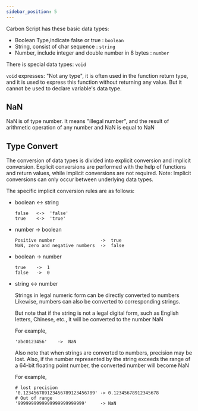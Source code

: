 ```yaml
---
sidebar_position: 5
---
```


Carbon Script has these basic data types:

+ Boolean Type,indicate false or true : `boolean`
+ String, consist of char sequence : `string`
+ Number, include integer and double number in 8 bytes : `number`

There is special data types:  `void`

`void` expresses: "Not any type", it is often used in the function return type, and it is used to express this function without returning any value. But it cannot be used to declare variable's data type.

## NaN

NaN is of type number. It means "illegal number", and the result of arithmetic operation of any number and NaN is equal to NaN

## Type Convert

The conversion of data types is divided into explicit conversion and implicit conversion. Explicit conversions are performed with the help of functions and return values, while implicit conversions are not required. Note: Implicit conversions can only occur between underlying data types.

The specific implicit conversion rules are as follows:

+ boolean <-> string

    ```
    false   <->  'false'
    true    <->  'true'
    ```

+ number -> boolean
    ```
    Positive number                 ->  true
    NaN, zero and negative numbers  ->  false
    ```
+ boolean -> number
    ```
    true    ->  1
    false   ->  0
    ```

+ string <-> number

    Strings in legal numeric form can be directly converted to numbers
    Likewise, numbers can also be converted to corresponding strings.

    But note that if the string is not a legal digital form, such as English letters, Chinese, etc., it will be converted to the number NaN

    For example,
    ```
    'abc0123456'    ->  NaN
    ```

    Also note that when strings are converted to numbers, precision may be lost. Also, if the number represented by the string exceeds the range of a 64-bit floating point number, the converted number will become NaN

    For example,
    ```
    # lost precision
    '0.123456789123456789123456789' -> 0.12345678912345678
    # Out of range
    '9999999999999999999999999'     -> NaN
    ```
